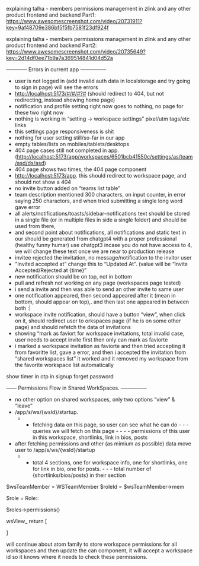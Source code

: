explaining talha - members permissions management in zlink and any other product frontend and backend Part1:
<https://www.awesomescreenshot.com/video/20731911?key=9af48709e386bf5f5fb7581f23df924f>

explaining talha - members permissions management in zlink and any other product frontend and backend Part2:
<https://www.awesomescreenshot.com/video/20735649?key=2d14df0ee71b9a7a369514841d04d52a>

———— Errors in current app —————

- user is not logged in (add invalid auth data in localstorage and try going to sign in page) will see the errors
- <http://localhost:5173/#/#/#?#> (should redirect to 404, but not redirecting, instead showing home page)
- notification and profile setting right now goes to nothing, no page for these two right now
- nothing is working in “setting -> workspace settings” pixel/utm tags/etc links
- this settings page responsiveness is shit
- nothing for user setting still/so-far in our app
- empty tables/lists on mobiles/tablets/desktops
- 404 page cases still not completed in app. (<http://localhost:5173/app/workspaces/6501bcb41550c/settings/as/team/asd/ds/asd>)
- 404 page shows two times, the 404 page component
- <http://localhost:5173/app>. this should redirect to workspace page, and should not show a 404
- no invite button added on “teams list table”
- team description mentioned 300 characters, on input counter, in error saying 250 charactors, and when tried submitting a single long word gave error
- all alerts/notifications/toasts/sidebar-notifications text should be stored in a single file (or in multiple files in side a single folder) and should be used from there,
- and second point about notifications, all notifications and static text in our should be generated from chatgpt4 with a proper professional (healthy funny humar) use chatgpt3 incase you do not have access to 4, we will change these text once we are near to production release
- invitee rejected the invitation, no message/notification to the invitor user
- "Invited accepted at” change this to “Updated At”. (value will be “Invite Accepted/Rejected at {time}”
- new notification should be on top, not in bottom
- pull and refresh not working on any page (workspaces page tested)
- i send a invite and then was able to send an other invite to same user
- one notification appeared, then second appeared after it (mean in bottom, should appear on top),. and then last one appeared in between both :|
- workspace invite notification, should have a button “view”, when click on it, should redirect user to orkspaces page (if he is on some other page) and should refetch the data of invitations
- showing “mark as faviort for workspace invitations, total invalid case, user needs to accept invite first then only can mark as faviorte
- i marked a workspace invitation as faviorte and then tried accepting it from favoritte list, gave a error, and then i accepted the invitation from “shared workspaces list” it worked and it removed my workspace from the favorite workspace list automatically

<!-- MTI -->
show timer in otp in signup forget password

—— Permissions Flow in Shared WorkSpaces. —————

- no other option on shared workspaces, only two options “view” & “leave”
- /app/s/ws/{wsId}/startup.
  - - fetching data on this page, so user can see what he can do
          - - - queries we will fetch on this page
                - - - - permissions of this user in this workspace, shortlinks, link in bios, posts
- after fetching permissions and other (as mimium as possible) data move user to /app/s/ws/{wsId}/startup
  - - total 4 sections, one for workspace info, one for shortlinks, one for link in bio, one for posts.
          - - - total number of {shortlinks/bios/posts} in their section

$wsTeamMember = WSTeamMember
$roleId = $wsTeamMember->mem

$role = Role::

$roles->permissions()

wsView\_
return [

]

will continue about atom family to store workspace permissions for all workspaces and then update the can component, it will accept a workspace id so it knows where it needs to check these permissions.
